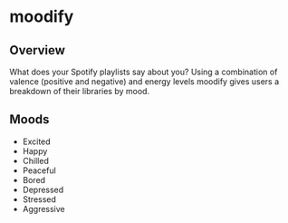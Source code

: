 # moodify
## Overview
What does your Spotify playlists say about you?  Using a combination of valence (positive and negative) and energy levels moodify gives users a breakdown of their libraries by mood.

## Moods
- Excited
- Happy
- Chilled
- Peaceful
- Bored
- Depressed
- Stressed
- Aggressive
